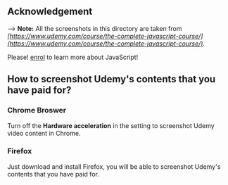 ## Acknowledgement
--> **Note:** All the screenshots in this directory are taken from _[https://www.udemy.com/course/the-complete-javascript-course/](https://www.udemy.com/course/the-complete-javascript-course/)_. 

Please! [enrol](https://www.udemy.com/user/jonasschmedtmann/) to learn more about JavaScript!
## How to screenshot Udemy's contents that you have paid for? 
### Chrome Broswer
Turn off the **Hardware acceleration** in the setting to screenshot Udemy video content in Chrome.

### Firefox 
Just download and install Firefox, you will be able to screenshot Udemy's contents that you have paid for.
